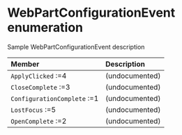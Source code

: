 # WebPartConfigurationEvent enumeration
Sample WebPartConfigurationEvent description

| Member	   | Description|
|:-------------|:-------|
|`ApplyClicked` :=4      | (undocumented) |
|`CloseComplete` :=3      | (undocumented) |
|`ConfigurationComplete` :=1      | (undocumented) |
|`LostFocus` :=5      | (undocumented) |
|`OpenComplete` :=2      | (undocumented) |
